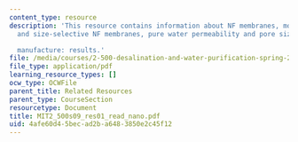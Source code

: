 ```yaml
---
content_type: resource
description: 'This resource contains information about NF membranes, molecular sieves
  and size-selective NF membranes, pure water permeability and pore size tuning during

  manufacture: results.'
file: /media/courses/2-500-desalination-and-water-purification-spring-2009/4afe60d45becad2ba6483850e2c45f12_MIT2_500s09_res01_read_nano.pdf
file_type: application/pdf
learning_resource_types: []
ocw_type: OCWFile
parent_title: Related Resources
parent_type: CourseSection
resourcetype: Document
title: MIT2_500s09_res01_read_nano.pdf
uid: 4afe60d4-5bec-ad2b-a648-3850e2c45f12
---
```

